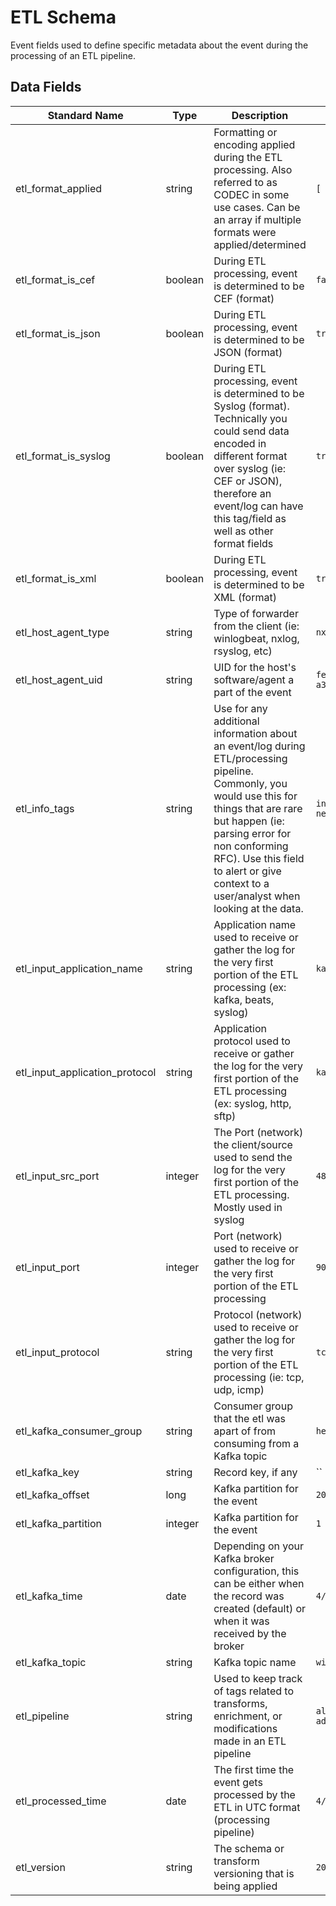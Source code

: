 # ETL Schema
Event fields used to define specific metadata about the event during the processing of an ETL pipeline.

## Data Fields
|Standard Name|Type|Description|Sample Value|
|---|---|---|---|
| etl_format_applied             | string    | Formatting or encoding applied during the ETL processing. Also referred to as CODEC in some use cases. Can be an array if multiple formats were applied/determined                                                                                                                     | `[ "sylog", "json" ]`                  | 
| etl_format_is_cef              | boolean   | During ETL processing, event is determined to be CEF (format)                                                                                                                                                                                                                          | `false`                                | 
| etl_format_is_json             | boolean   | During ETL processing, event is determined to be JSON (format)                                                                                                                                                                                                                         | `true`                                 | 
| etl_format_is_syslog           | boolean   | During ETL processing, event is determined to be Syslog (format). Technically you could send data encoded in different format over syslog (ie: CEF or JSON), therefore an event/log can have this tag/field as well as other format fields                                             | `true`                                 | 
| etl_format_is_xml              | boolean   | During ETL processing, event is determined to be XML (format)                                                                                                                                                                                                                          | `true`                                 | 
| etl_host_agent_type            | string    | Type of forwarder from the client (ie: winlogbeat, nxlog, rsyslog, etc)                                                                                                                                                                                                                | `nxlog`                                | 
| etl_host_agent_uid             | string    | UID for the host's software/agent a part of the event                                                                                                                                                                                                                                  | `fe4fb818-088f-4529-a343-b94baf057a53` | 
| etl_info_tags                  | string    | Use for any additional information about an event/log during ETL/processing pipeline. Commonly, you would use this for things that are rare but happen (ie: parsing error for non conforming RFC). Use this field to alert or give context to a user/analyst when looking at the data. | `inferred network_protocol as udp`     | 
| etl_input_application_name     | string    | Application name used to receive or gather the log for the very first portion of the ETL processing (ex: kafka, beats, syslog)                                                                                                                                                         | `kafka`                                | 
| etl_input_application_protocol | string    | Application protocol used to receive or gather the log for the very first portion of the ETL processing (ex: syslog, http, sftp)                                                                                                                                                       | `kafka`                                | 
| etl_input_src_port             | integer   | The Port (network) the client/source used to send the log for the very first portion of the ETL processing. Mostly used in syslog                                                                                                                                                      | `48231`                                 | 
| etl_input_port                 | integer   | Port (network) used to receive or gather the log for the very first portion of the ETL processing                                                                                                                                                                                      | `9092`                                 | 
| etl_input_protocol             | string    | Protocol (network) used to receive or gather the log for the very first portion of the ETL processing (ie: tcp, udp, icmp)                                                                                                                                                             | `tcp`                                  | 
| etl_kafka_consumer_group       | string    | Consumer group that the etl was apart of from consuming from a Kafka topic                                                                                                                                                                                                             | `helk_logstash`                        | 
| etl_kafka_key                  | string    | Record key, if any                                                                                                                                                                                                                                                                     | ``                                     | 
| etl_kafka_offset               | long      | Kafka partition for the event                                                                                                                                                                                                                                                          | `204802842`                            | 
| etl_kafka_partition            | integer   | Kafka partition for the event                                                                                                                                                                                                                                                          | `1`                                    | 
| etl_kafka_time                 | date      | Depending on your Kafka broker configuration, this can be either when the record was created (default) or when it was received by the broker                                                                                                                                           | `4/11/2018 5:49:25`                    | 
| etl_kafka_topic                | string    | Kafka topic name                                                                                                                                                                                                                                                                       | `winevent`                             | 
| etl_pipeline                   | string    | Used to keep track of tags related to transforms, enrichment, or modifications made in an ETL pipeline                                                                                                                                                                                 | `all-add_processed_timestamp`          | 
| etl_processed_time             | date      | The first time the event gets processed by the ETL in UTC format (processing pipeline)                                                                                                                                                                                                 | `4/11/2018 5:49:25`                    | 
| etl_version                    | string    | The schema or transform versioning that is being applied                                                                                                                                                                                                                               | `2020.04.19.01`                        | 
